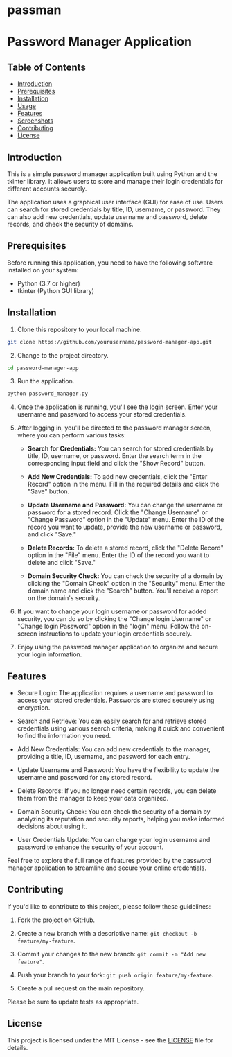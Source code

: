 # passman
# Password Manager Application

## Table of Contents
- [Introduction](#introduction)
- [Prerequisites](#prerequisites)
- [Installation](#installation)
- [Usage](#usage)
- [Features](#features)
- [Screenshots](#screenshots)
- [Contributing](#contributing)
- [License](#license)

## Introduction

This is a simple password manager application built using Python and the tkinter library. It allows users to store and manage their login credentials for different accounts securely.

The application uses a graphical user interface (GUI) for ease of use. Users can search for stored credentials by title, ID, username, or password. They can also add new credentials, update username and password, delete records, and check the security of domains.

## Prerequisites

Before running this application, you need to have the following software installed on your system:

- Python (3.7 or higher)
- tkinter (Python GUI library)

## Installation

1. Clone this repository to your local machine.
```bash
git clone https://github.com/yourusername/password-manager-app.git
```
2. Change to the project directory.
```bash
cd password-manager-app
```
3. Run the application.
```bash
python password_manager.py
```
4. Once the application is running, you'll see the login screen. Enter your username and password to access your stored credentials.

5. After logging in, you'll be directed to the password manager screen, where you can perform various tasks:

   - **Search for Credentials:** You can search for stored credentials by title, ID, username, or password. Enter the search term in the corresponding input field and click the "Show Record" button.

   - **Add New Credentials:** To add new credentials, click the "Enter Record" option in the menu. Fill in the required details and click the "Save" button.

   - **Update Username and Password:** You can change the username or password for a stored record. Click the "Change Username" or "Change Password" option in the "Update" menu. Enter the ID of the record you want to update, provide the new username or password, and click "Save."

   - **Delete Records:** To delete a stored record, click the "Delete Record" option in the "File" menu. Enter the ID of the record you want to delete and click "Save."

   - **Domain Security Check:** You can check the security of a domain by clicking the "Domain Check" option in the "Security" menu. Enter the domain name and click the "Search" button. You'll receive a report on the domain's security.

   

6. If you want to change your login username or password for added security, you can do so by clicking the "Change login Username" or "Change login Password" option in the "login" menu. Follow the on-screen instructions to update your login credentials securely.

7. Enjoy using the password manager application to organize and secure your login information.

## Features
- Secure Login: The application requires a username and password to access your stored credentials. Passwords are stored securely using encryption.

- Search and Retrieve: You can easily search for and retrieve stored credentials using various search criteria, making it quick and convenient to find the information you need.

- Add New Credentials: You can add new credentials to the manager, providing a title, ID, username, and password for each entry.

- Update Username and Password: You have the flexibility to update the username and password for any stored record.

- Delete Records: If you no longer need certain records, you can delete them from the manager to keep your data organized.

- Domain Security Check: You can check the security of a domain by analyzing its reputation and security reports, helping you make informed decisions about using it.

- User Credentials Update: You can change your login username and password to enhance the security of your account.

Feel free to explore the full range of features provided by the password manager application to streamline and secure your online credentials.

## Contributing

If you'd like to contribute to this project, please follow these guidelines:

1. Fork the project on GitHub.

2. Create a new branch with a descriptive name: `git checkout -b feature/my-feature`.

3. Commit your changes to the new branch: `git commit -m "Add new feature"`.

4. Push your branch to your fork: `git push origin feature/my-feature`.

5. Create a pull request on the main repository.

Please be sure to update tests as appropriate.

## License

This project is licensed under the MIT License - see the [LICENSE](LICENSE) file for details.




